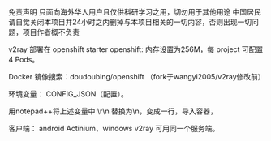 免责声明
只面向海外华人用户且仅供科研学习之用，切勿用于其他用途 
中国居民请自觉关闭本项目并24小时之内删掉与本项目相关的一切内容，否则出现一切问题，项目作者概不负责

v2ray 部署在 openshift starter
openshift: 内存设置为256M，每 project 可配置 4 Pods。

Docker 镜像搜索：doudoubing/openshift （fork于wangyi2005/v2ray修改前）

环境变量： CONFIG_JSON（配置）。

用notepad++将上述变量中 \r\n 替换为\n，变成一行，导入容器，

客户端： android Actinium、windows v2ray 可用同一个服务端。
